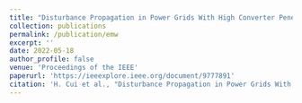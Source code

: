 ```yaml
---
title: "Disturbance Propagation in Power Grids With High Converter Penetration"
collection: publications
permalink: /publication/emw
excerpt: ''
date: 2022-05-18
author_profile: false
venue: 'Proceedings of the IEEE'
paperurl: 'https://ieeexplore.ieee.org/document/9777891'
citation: 'H. Cui et al., "Disturbance Propagation in Power Grids With High Converter Penetration," in Proceedings of the IEEE, doi: 10.1109/JPROC.2022.3173813.'
---
```

